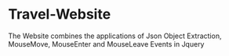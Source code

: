 # Travel-Website
The Website combines the applications of Json Object Extraction, MouseMove, MouseEnter and MouseLeave Events in Jquery
